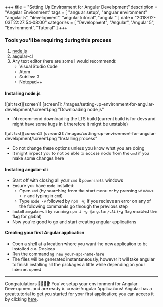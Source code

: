 +++
title = "Setting Up Environment for Angular Development"
description = "Angular Environment"
tags = [
    "angular setup",
    "angular environment",
    "angular 5",
    "development",
    "angular tutorial",
    "angular"
]
date = "2018-02-03T22:27:54-08:00"
categories = [
    "Development",
    "Angular",
    "Angular 5",
    "Environment",
    "Tutorial"
]
+++

### Tools you'll be requiring during this process

1. [node.js](https://nodejs.org/en/download/)
2. angular-cli
3. Any text editor (here are some I would recommend):
    - Visual Studio Code
    - Atom
    - Sublime 3
    - Notepad++

#### Installing node.js
![alt text][screen1]
[screen1]: /images/setting-up-environment-for-angular-development/screen1.png "Downloading node.js"

- I'd recommend downloading the LTS build (current build is for devs and might have some bugs in it therefore it might be unstable)

![alt text][screen2]
[screen2]: /images/setting-up-environment-for-angular-development/screen1.png "Installing process"

- Do not change these options unless you know what you are doing
- It might impact you to not be able to access node from the `cmd` if you make some changes here

#### Installing angular-cli

- Start off with closing all your `cmd` &amp; `powershell` windows
- Ensure you have `node` installed:
  - Open `cmd` (by searching from the start menu or by pressing `windows + r` and typing in `cmd`)
  - Type `node -v` followed by `npm -v`; If you recieve an error on any of the following commands go through the previous step
- Install angular-cli by running `npm i -g @angular/cli` (-g flag enabled the flag for global)
- Now you're good to go and start creating angular applications

#### Creating your first Angular application

- Open a shell at a location where you want the new application to be installed e.x. Desktop
- Run the command `ng new your-app-name-here`
- The files will be generated instantaneously, however it will take angular to finish installing all the packages a little while depending on your internet speed

---

Congratulations 🎉🎉🎉🎉! You've setup your environment for Angular Development and are ready to create Angular Applications! Angular has a great tutorial to get you started for your first application; you can access it by clicking [here](https://angular.io/tutorial).
